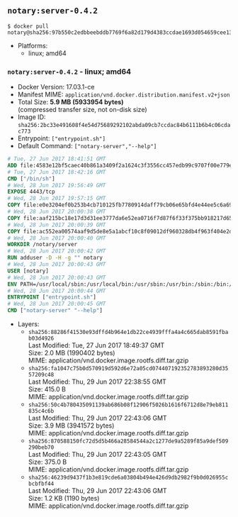 ## `notary:server-0.4.2`

```console
$ docker pull notary@sha256:97b550c2edbbeebddb7769f6a82d179d4383ccdae1693d054659cee13ceabf91
```

-	Platforms:
	-	linux; amd64

### `notary:server-0.4.2` - linux; amd64

-	Docker Version: 17.03.1-ce
-	Manifest MIME: `application/vnd.docker.distribution.manifest.v2+json`
-	Total Size: **5.9 MB (5933954 bytes)**  
	(compressed transfer size, not on-disk size)
-	Image ID: `sha256:2bc33e491608f4e54d75689292102abda09cb7ccdac84b6111b6b4c06cdac773`
-	Entrypoint: `["entrypoint.sh"]`
-	Default Command: `["notary-server","--help"]`

```dockerfile
# Tue, 27 Jun 2017 18:41:51 GMT
ADD file:4583e12bf5caec40b861a3409f2a1624c3f3556cc457edb99c9707f00e779e45 in / 
# Tue, 27 Jun 2017 18:42:16 GMT
CMD ["/bin/sh"]
# Wed, 28 Jun 2017 19:56:49 GMT
EXPOSE 4443/tcp
# Wed, 28 Jun 2017 19:57:15 GMT
COPY file:e0e3204ef0b253b4cb710125fb7780914daff79cb06e65bfd4e44ee5c6a69a75 in /notary/server/ 
# Wed, 28 Jun 2017 20:00:38 GMT
COPY file:aaf215bc18e17d3d31ee3777da6e52ea0716f7d87f6f33f375bb918217d65f6a in /notary/server/ 
# Wed, 28 Jun 2017 20:00:39 GMT
COPY file:ac552ea00574aaf9d5de8e5a1abcf10c8f09012df960328db4f963f404e2d409 in /notary/server/ 
# Wed, 28 Jun 2017 20:00:40 GMT
WORKDIR /notary/server
# Wed, 28 Jun 2017 20:00:42 GMT
RUN adduser -D -H -g "" notary
# Wed, 28 Jun 2017 20:00:43 GMT
USER [notary]
# Wed, 28 Jun 2017 20:00:43 GMT
ENV PATH=/usr/local/sbin:/usr/local/bin:/usr/sbin:/usr/bin:/sbin:/bin:/notary/server
# Wed, 28 Jun 2017 20:00:44 GMT
ENTRYPOINT ["entrypoint.sh"]
# Wed, 28 Jun 2017 20:00:45 GMT
CMD ["notary-server" "--help"]
```

-	Layers:
	-	`sha256:88286f41530e93dffd4b964e1db22ce4939fffa4a4c665dab8591fbab03d4926`  
		Last Modified: Tue, 27 Jun 2017 18:49:37 GMT  
		Size: 2.0 MB (1990402 bytes)  
		MIME: application/vnd.docker.image.rootfs.diff.tar.gzip
	-	`sha256:fa1047c75b0d570919d592d6e72a05cd074407192352783893280d3557209c48`  
		Last Modified: Thu, 29 Jun 2017 22:38:55 GMT  
		Size: 415.0 B  
		MIME: application/vnd.docker.image.rootfs.diff.tar.gzip
	-	`sha256:50c4b780435091139ab686b08f12906f5026b1616f6712d8e79eb811835c4c6b`  
		Last Modified: Thu, 29 Jun 2017 22:43:06 GMT  
		Size: 3.9 MB (3941572 bytes)  
		MIME: application/vnd.docker.image.rootfs.diff.tar.gzip
	-	`sha256:870588150fc72d5d5b466a28584544a2c1277de9a5289f85a9def509290beb70`  
		Last Modified: Thu, 29 Jun 2017 22:43:05 GMT  
		Size: 375.0 B  
		MIME: application/vnd.docker.image.rootfs.diff.tar.gzip
	-	`sha256:46239d9437f1b3e819cde6a03804b494e426d9db2982f9b0d026955cbcbfbf44`  
		Last Modified: Thu, 29 Jun 2017 22:43:06 GMT  
		Size: 1.2 KB (1190 bytes)  
		MIME: application/vnd.docker.image.rootfs.diff.tar.gzip
